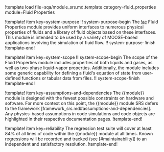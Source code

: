 !template load file=sqa/module_srs.md.template category=fluid_properties module=Fluid Properties

!template! item key=system-purpose
!! system-purpose-begin
The [!ac](MOOSE) Fluid Properties module provides uniform interfaces to numerous physical properties
of fluids and a library of fluid objects based on these interfaces. This module is intended to be used by
a variety of MOOSE-based applications involving the simulation of fluid flow.
!! system-purpose-finish
!template-end!

!template! item key=system-scope
!! system-scope-begin
The scope of the Fluid Properties module includes properties of both liquids and gases,
as well as two-phase liquid-vapor properties. Additionally, the module includes
some generic capability for defining a fluid's equation of state from user-defined
functions or tabular data from files.
!! system-scope-finish
!template-end!

!template! item key=assumptions-and-dependencies
The {{module}} module is designed with the fewest possible constraints on hardware and software.
For more context on this point, the {{module}} module SRS defers to the framework
[framework_srs.md#assumptions-and-dependencies]. Any physics-based assumptions in code simulations and
code objects are highlighted in their respective documentation pages.
!template-end!

!template! item key=reliability
The regression test suite will cover at least 84% of all lines of code within the {{module}}
module at all times. Known regressions will be recorded and tracked (see [#maintainability]) to an
independent and satisfactory resolution.
!template-end!
